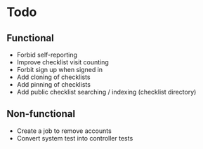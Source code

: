 # Todo

## Functional
- Forbid self-reporting
- Improve checklist visit counting
- Forbit sign up when signed in
- Add cloning of checklists
- Add pinning of checklists
- Add public checklist searching / indexing (checklist directory)

## Non-functional
- Create a job to remove accounts
- Convert system test into controller tests
